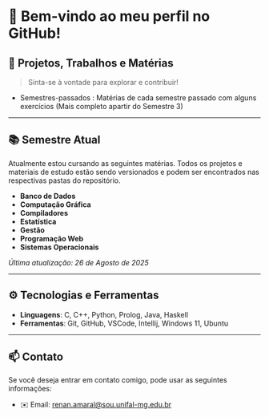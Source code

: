 # 👋 Bem-vindo ao meu perfil no GitHub!

## 🚀 Projetos, Trabalhos e Matérias

> Sinta-se à vontade para explorar e contribuir!
- Semestres-passados : Matérias de cada semestre passado com alguns exercícios (Mais completo apartir do Semestre 3)

---

## 📚 Semestre Atual

Atualmente estou cursando as seguintes matérias. Todos os projetos e materiais de estudo estão sendo versionados e podem ser encontrados nas respectivas pastas do repositório.

- **Banco de Dados**
- **Computação Gráfica**
- **Compiladores**
- **Estatística**
- **Gestão**
- **Programação Web**
- **Sistemas Operacionais**

*Última atualização: 26 de Agosto de 2025*


---

## ⚙️ Tecnologias e Ferramentas
- **Linguagens**: C, C++, Python, Prolog, Java, Haskell
- **Ferramentas**: Git, GitHub, VSCode, Intellij, Windows 11, Ubuntu

---

## 📫 Contato

Se você deseja entrar em contato comigo, pode usar as seguintes informações:

- ✉️ Email: renan.amaral@sou.unifal-mg.edu.br
